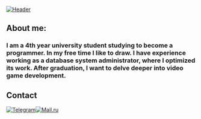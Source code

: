 [![Header](https://github.com/HelenGapicheva/helengapicheva/blob/main/assets/SEILOR_MOON.png)](https://www.instagram.com/helen_gapicheva)

## About me:
### I am a 4th year university student studying to become a programmer. In my free time I like to draw. I have experience working as a database system administrator, where I optimized its work. After graduation, I want to delve deeper into video game development.

## Contact
[![Telegram](https://github.com/HelenGapicheva/helengapicheva/blob/main/assets/telegram.png)](https://t.me/ananashel)[![Mail.ru](https://github.com/HelenGapicheva/helengapicheva/blob/main/assets/mail.png)](mailto:ananas2.13@mail.ru)